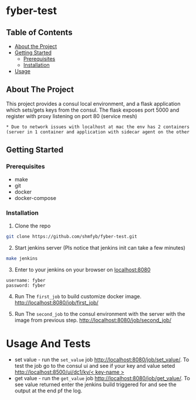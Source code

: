# fyber-test


<!-- TABLE OF CONTENTS -->
## Table of Contents
* [About the Project](#about-the-project)
* [Getting Started](#getting-started)
  * [Prerequisites](#prerequisites)
  * [Installation](#installation)
* [Usage](#usage)


<!-- ABOUT THE PROJECT -->
## About The Project
This project provides a consul local environment, and a flask application which sets/gets keys from the consul. The flask exposes port 5000 and register with proxy listening on port 80 (service mesh)  

`* Due to network issues with localhost at mac the env has 2 containers (server in 1 container and application with sidecar agent on the other`
<!-- GETTING STARTED -->
## Getting Started



### Prerequisites

* make
* git
* docker
* docker-compose

### Installation

1. Clone the repo
```sh
git clone https://github.com/shmfyb/fyber-test.git
```
2. Start jenkins server (Pls notice that jenkins init can take a few minutes)
```sh
make jenkins
```
3. Enter to your jenkins on your browser on [localhost:8080](http://localhost:8080)
```JS
username: fyber
password: fyber
```
4. Run The `first_job` to build customize docker image. [http://localhost:8080/job/first_job/](http://localhost:8080/job/first_job/)

5. Run The `second_job` to the consul environment with the server with the image from previous step. [http://localhost:8080/job/second_job/](http://localhost:8080/job/second_job/)
<!-- USAGE EXAMPLES -->

# Usage And Tests

* set value - run the `set_value` job [http://localhost:8080/job/set_value/](http://localhost:8080/job/set_value/). To test the job go to the consul ui and see if your key and value seted [http://localhost:8500/ui/dc1/kv/< key-name >](http://localhost:8500/ui/dc1/kv/<key-name>)
* get value - run the `get_value` job [http://localhost:8080/job/get_value/](http://localhost:8080/job/get_value/). To see value returned enter the jenkins build triggered for and see the output at the end pf the log.





